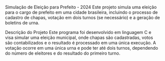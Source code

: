 Simulação de Eleição para Prefeito - 2024
Este projeto simula uma eleição para o cargo de prefeito em uma cidade brasileira, incluindo o processo de cadastro de chapas, votação em dois turnos (se necessário) e a geração de boletins de urna.

Descrição do Projeto
Este programa foi desenvolvido em linguagem C e visa simular uma eleição municipal, onde chapas são cadastradas, votos são contabilizados e o resultado é processado em uma única execução. A votação ocorre em uma única urna e pode ter até dois turnos, dependendo do número de eleitores e do resultado do primeiro turno.
